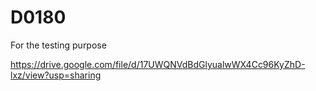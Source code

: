 # D0180
For the testing purpose


https://drive.google.com/file/d/17UWQNVdBdGlyualwWX4Cc96KyZhD-lxz/view?usp=sharing
